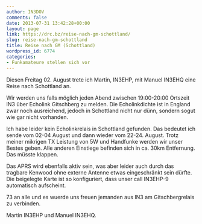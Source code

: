 ```yaml
---
author: IN3DOV
comments: false
date: 2013-07-31 13:42:28+00:00
layout: page
link: https://drc.bz/reise-nach-gm-schottland/
slug: reise-nach-gm-schottland
title: Reise nach GM (Schottland)
wordpress_id: 6774
categories:
- Funkamateure stellen sich vor
---
```


Diesen Freitag 02. August trete ich Martin, IN3EHP, mit Manuel IN3EHQ eine Reise nach Schottland an.

Wir werden uns falls möglich jeden Abend zwischen 19:00-20:00 Ortszeit IN3 über Echolink Gitschberg zu melden. Die Echolinkdichte ist in England zwar noch ausreichend, jedoch in Schottland nicht nur dünn, sondern sogut wie gar nicht vorhanden.

Ich habe leider kein Echolinkrelais in Schottland gefunden. Das bedeutet ich sende vom 02-04 August und dann wieder vom 22-24. August. Trotz meiner mikrigen TX Leistung von 5W und Handfunke werden wir unser Bestes geben. Alle anderen Einstiege befinden sich in ca. 30km Entfernung. Das müsste klappen.

Das APRS wird ebenfalls aktiv sein, was aber leider auch durch das tragbare Kenwood ohne externe Antenne etwas eingeschränkt sein dürfte. Die beigelegte Karte ist so konfiguriert, dass unser call IN3EHP-9 automatisch aufscheint.

73 an alle und es wuerde uns freuen jemanden aus IN3 am Gitschbergrelais zu verbinden.

Martin IN3EHP und Manuel IN3EHQ.




	
	
	
